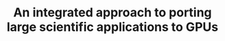 ---
authors: B. van Werkhoven, P. Hijma
title: "An integrated approach to porting large scientific applications to GPUs"
journal: "11th IEEE International Conference on eScience"
year: 2015
---
